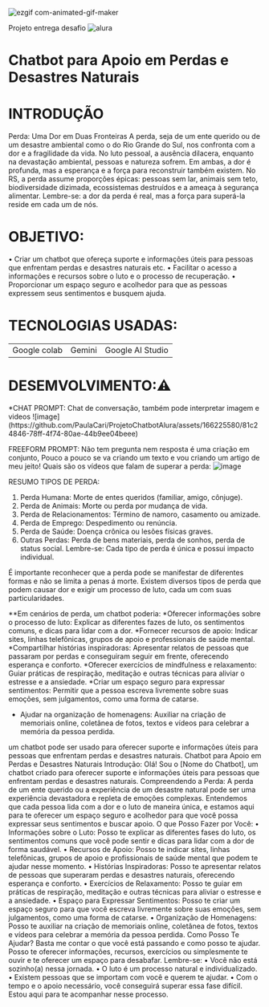 ![ezgif com-animated-gif-maker](https://github.com/PaulaCari/ProjetoChatbotAlura/assets/166225580/516251cc-2003-4a35-9e2e-b480c01031e1)

Projeto entrega  desafio  ![alura](https://github.com/PaulaCari/ProjetoChatbotAlura/assets/166225580/c47891f7-0f67-40f8-8f41-07254a95fbe5) 
<h1>Chatbot para Apoio em Perdas e Desastres Naturais</h1>

<h1>INTRODUÇÃO</h1>
Perda: Uma Dor em Duas Fronteiras
A perda, seja de um ente querido ou de um desastre ambiental como o do Rio Grande do Sul, nos confronta com a dor e a fragilidade da vida.
No luto pessoal, a ausência dilacera, enquanto na devastação ambiental, pessoas e natureza sofrem. Em ambas, a dor é profunda, mas a esperança e a força para reconstruir também existem.
No RS, a perda assume proporções épicas: pessoas sem lar, animais sem teto, biodiversidade dizimada, ecossistemas destruídos e a ameaça à segurança alimentar.
Lembre-se: a dor da perda é real, mas a força para superá-la reside em cada um de nós.

<h1>OBJETIVO:</h1>
•	Criar um chatbot que ofereça suporte e informações úteis para pessoas que enfrentam perdas e desastres naturais etc.
•	Facilitar o acesso a informações e recursos sobre o luto e o processo de recuperação.
•	Proporcionar um espaço seguro e acolhedor para que as pessoas expressem seus sentimentos e busquem ajuda.

<h1>TECNOLOGIAS USADAS:</h1>
<table>
  <tr>
    <td>Google colab</td>
    <td>Gemini </td>
    <td>Google AI Studio</td>
  </tr>
</table>

<h1>DESEMVOLVIMENTO:⚠️</h1>
*CHAT PROMPT: Chat de conversação, também pode interpretar imagem e videos
![image](https://github.com/PaulaCari/ProjetoChatbotAlura/assets/166225580/81c24846-78ff-4f74-80ae-44b9ee04beee)


FREEFORM PROMPT: Não tem pregunta nem resposta é uma criação em conjunto, Pouco a pouco se va criando um texto e vou criando um artigo de meu jeito!
Quais são os vídeos que falam de superar a perda:
![image](https://github.com/PaulaCari/ProjetoChatbotAlura/assets/166225580/ad44bc43-1def-42e9-9dc4-97ee68899ed8)

RESUMO TIPOS DE PERDA: 
1. Perda Humana: Morte de entes queridos (familiar, amigo, cônjuge).
2. Perda de Animais: Morte ou perda por mudança de vida.
3. Perda de Relacionamentos: Término de namoro, casamento ou amizade.
4. Perda de Emprego: Despedimento ou renúncia.
5. Perda de Saúde: Doença crônica ou lesões físicas graves.
6. Outras Perdas: Perda de bens materiais, perda de sonhos, perda de status social.
Lembre-se: Cada tipo de perda é única e possui impacto individual.


 É importante reconhecer que a perda pode se manifestar de diferentes formas e não se limita a penas á morte.
Existem diversos tipos de perda que podem causar dor e exigir um processo de luto, cada um com suas particularidades.

**Em cenários de perda, um chatbot poderia:
*Oferecer informações sobre o processo de luto: Explicar as diferentes fazes de luto, os sentimentos comuns, e dicas para lidar com a dor.
*Fornecer recursos de apoio: Indicar sites, linhas telefônicas, grupos de apoio e professionais de saúde mental.
*Compartilhar histórias inspiradoras: Apresentar relatos de pessoas que passaram por perdas e conseguiram seguir em frente, oferecendo esperança e conforto.
*Oferecer exercícios de mindfulness e relaxamento: Guiar práticas de respiração, meditação e outras técnicas para aliviar o estresse e a ansiedade.
*Criar um espaço seguro para expressar sentimentos: Permitir que a pessoa escreva livremente sobre suas emoções, sem julgamentos, como uma forma de catarse. 
* Ajudar na organização de homenagens: Auxiliar na criação de memoriais online, coletânea de fotos, textos e vídeos para celebrar a memória da pessoa perdida.

um chatbot pode ser usado para oferecer suporte e informações úteis para pessoas que enfrentam perdas e desastres naturais.
Chatbot para Apoio em Perdas e Desastres Naturais
Introdução:
Olá! Sou o [Nome do Chatbot], um chatbot criado para oferecer suporte e informações úteis para pessoas que enfrentam perdas e desastres naturais.
Compreendendo a Perda:
A perda de um ente querido ou a experiência de um desastre natural pode ser uma experiência devastadora e repleta de emoções complexas. Entendemos que cada pessoa lida com a dor e o luto de maneira única, e estamos aqui para te oferecer um espaço seguro e acolhedor para que você possa expressar seus sentimentos e buscar apoio.
O que Posso Fazer por Você:
•	Informações sobre o Luto: Posso te explicar as diferentes fases do luto, os sentimentos comuns que você pode sentir e dicas para lidar com a dor de forma saudável.
•	Recursos de Apoio: Posso te indicar sites, linhas telefônicas, grupos de apoio e profissionais de saúde mental que podem te ajudar nesse momento.
•	Histórias Inspiradoras: Posso te apresentar relatos de pessoas que superaram perdas e desastres naturais, oferecendo esperança e conforto.
•	Exercícios de Relaxamento: Posso te guiar em práticas de respiração, meditação e outras técnicas para aliviar o estresse e a ansiedade.
•	Espaço para Expressar Sentimentos: Posso te criar um espaço seguro para que você escreva livremente sobre suas emoções, sem julgamentos, como uma forma de catarse.
•	Organização de Homenagens: Posso te auxiliar na criação de memoriais online, coletânea de fotos, textos e vídeos para celebrar a memória da pessoa perdida.
Como Posso Te Ajudar?
Basta me contar o que você está passando e como posso te ajudar. Posso te oferecer informações, recursos, exercícios ou simplesmente te ouvir e te oferecer um espaço para desabafar.
Lembre-se:
•	Você não está sozinho(a) nessa jornada.
•	O luto é um processo natural e individualizado.
•	Existem pessoas que se importam com você e querem te ajudar.
•	Com o tempo e o apoio necessário, você conseguirá superar essa fase difícil.
Estou aqui para te acompanhar nesse processo.




